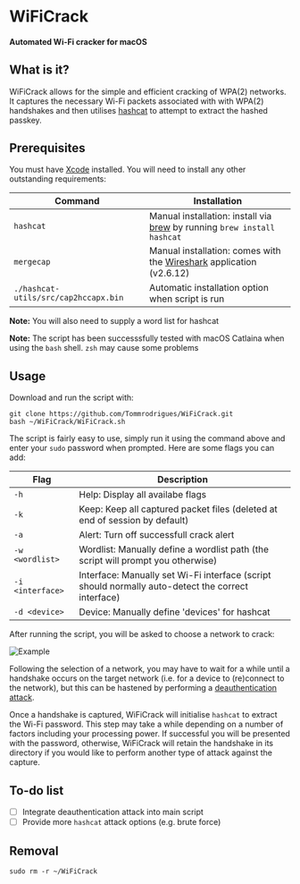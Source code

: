 # WiFiCrack
#### Automated Wi-Fi cracker for macOS

## What is it?

WiFiCrack allows for the simple and efficient cracking of WPA(2) networks. It captures the necessary Wi-Fi packets associated with with WPA(2) handshakes and then utilises [hashcat](https://github.com/hashcat/hashcat) to attempt to extract the hashed passkey.

## Prerequisites

You must have [Xcode](https://itunes.apple.com/us/app/xcode/id497799835?l=en&mt=12) installed. You will need to install any other outstanding requirements:

| Command | Installation |
| --- | --- |
| `hashcat` | Manual installation: install via [brew](https://brew.sh) by running `brew install hashcat`|
| `mergecap` | Manual installation: comes with the [Wireshark](https://www.wireshark.org) application (v2.6.12) |
| `./hashcat-utils/src/cap2hccapx.bin` | Automatic installation option when script is run |

**Note:** You will also need to supply a word list for hashcat

**Note:** The script has been successsfully tested with macOS Catlaina when using the `bash` shell. `zsh` may cause some problems

## Usage

Download and run the script with:
```
git clone https://github.com/Tommrodrigues/WiFiCrack.git
bash ~/WiFiCrack/WiFiCrack.sh
```

The script is fairly easy to use, simply run it using the command above and enter your `sudo` password when prompted. Here are some flags you can add:

| Flag | Description |
| --- | --- |
| `-h` | Help: Display all availabe flags |
| `-k` | Keep: Keep all captured packet files (deleted at end of session by default) |
| `-a` | Alert: Turn off successfull crack alert |
| `-w <wordlist>` | Wordlist: Manually define a wordlist path (the script will prompt you otherwise) |
| `-i <interface>` | Interface: Manually set Wi-Fi interface (script should normally auto-detect the correct interface) |
| `-d <device>` | Device: Manually define 'devices' for hashcat |

After running the script, you will be asked to choose a network to crack:

![Example](https://i.ibb.co/bWHfBPp/Screenshot-2018-12-13-at-20-26-34.png)

Following the selection of a network, you may have to wait for a while until a handshake occurs on the target network (i.e. for a device to (re)connect to the network), but this can be hastened by performing a [deauthentication attack](https://en.wikipedia.org/wiki/Wi-Fi_deauthentication_attack).

Once a handshake is captured, WiFiCrack will initialise `hashcat` to extract the Wi-Fi password. This step may take a while depending on a number of factors including your processing power. If successful you will be presented with the password, otherwise, WiFiCrack will retain the handshake in its directory if you would like to perform another type of attack against the capture.

## To-do list

- [ ] Integrate deauthentication attack into main script
- [ ] Provide more `hashcat` attack options (e.g. brute force)

## Removal

```
sudo rm -r ~/WiFiCrack
```
